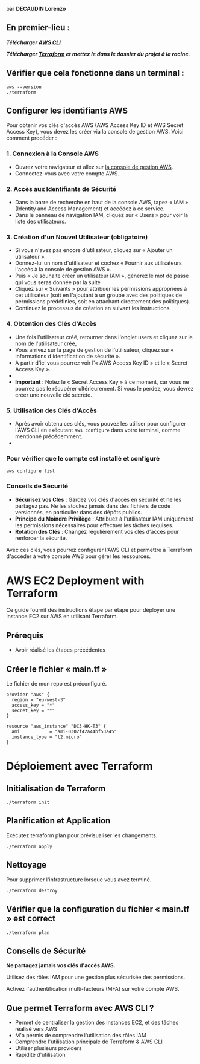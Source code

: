 par **DECAUDIN Lorenzo**

## En premier-lieu : 

***Télécharger [AWS CLI](https://aws.amazon.com/fr/cli/)***

***Télécharger [Terraform](https://developer.hashicorp.com/terraform/install) et mettez le dans le dossier du projet à la racine.***

##  Vérifier que cela fonctionne dans un terminal : 

    aws --version
    ./terraform

## Configurer les identifiants AWS 
Pour obtenir vos clés d'accès AWS (AWS Access Key ID et AWS Secret Access Key), vous devez les créer via la console de gestion AWS. Voici comment procéder :

### 1. Connexion à la Console AWS

-   Ouvrez votre navigateur et allez sur [la console de gestion AWS](https://aws.amazon.com/console/).
-   Connectez-vous avec votre compte AWS.

### 2. Accès aux Identifiants de Sécurité

-   Dans la barre de recherche en haut de la console AWS, tapez « IAM » (Identity and Access Management) et accédez à ce service.
-   Dans le panneau de navigation IAM, cliquez sur « Users » pour voir la liste des utilisateurs.

### 3. Création d'un Nouvel Utilisateur (obligatoire)

-   Si vous n'avez pas encore d'utilisateur, cliquez sur « Ajouter un utilisateur ».
-   Donnez-lui un nom d'utilisateur et cochez « Fournir aux utilisateurs l'accès à la console de gestion AWS ».
-  Puis « Je souhaite créer un utilisateur IAM », générez le mot de passe qui vous seras donnée par la suite
-   Cliquez sur « Suivants » pour attribuer les permissions appropriées à cet utilisateur (soit en l'ajoutant à un groupe avec des politiques de permissions prédéfinies, soit en attachant directement des politiques).
-   Continuez le processus de création en suivant les instructions.

### 4. Obtention des Clés d'Accès

-   Une fois l'utilisateur créé, retourner dans l'onglet users et cliquez sur le nom de l'utilisateur crée, 
-   Vous arrivez sur la page de gestion de l'utilisateur, cliquez sur « Informations d'identification de sécurité ».
-   A partir d'ici vous pourrez voir l'« AWS Access Key ID » et le « Secret Access Key ».
- 
-   **Important** : Notez le « Secret Access Key » à ce moment, car vous ne pourrez pas le récupérer ultérieurement. Si vous le perdez, vous devrez créer une nouvelle clé secrète.

### 5. Utilisation des Clés d'Accès

-   Après avoir obtenu ces clés, vous pouvez les utiliser pour configurer l'AWS CLI en exécutant `aws configure` dans votre terminal, comme mentionné précédemment.
- 
### Pour vérifier que le compte est installé et configuré

    aws configure list 

### Conseils de Sécurité

-   **Sécurisez vos Clés** : Gardez vos clés d'accès en sécurité et ne les partagez pas. Ne les stockez jamais dans des fichiers de code versionnés, en particulier dans des dépôts publics.
-   **Principe du Moindre Privilège** : Attribuez à l'utilisateur IAM uniquement les permissions nécessaires pour effectuer les tâches requises.
-   **Rotation des Clés** : Changez régulièrement vos clés d'accès pour renforcer la sécurité.

Avec ces clés, vous pourrez configurer l'AWS CLI et permettre à Terraform d'accéder à votre compte AWS pour gérer les ressources.

# AWS EC2 Deployment with Terraform

Ce guide fournit des instructions étape par étape pour déployer une instance EC2 sur AWS en utilisant Terraform.

## Prérequis

- Avoir réalisé les étapes précédentes
  
## Créer le fichier « main.tf »
Le fichier de mon repo est préconfiguré.

    provider "aws" {
      region = "eu-west-3"
      access_key = "*"
      secret_key = "*"
    }
    
    resource "aws_instance" "DC3-HK-T3" {
      ami           = "ami-0302f42a44bf53a45"
      instance_type = "t2.micro"
    }

# Déploiement avec Terraform

## Initialisation de Terraform

    ./terraform init


## Planification et Application

Exécutez terraform plan pour prévisualiser les changements.

    ./terraform apply

## Nettoyage

Pour supprimer l'infrastructure lorsque vous avez terminé.

    ./terraform destroy
    
## Vérifier que la configuration du fichier « main.tf » est correct

    ./terraform plan

## Conseils de Sécurité

**Ne partagez jamais vos clés d'accès AWS.**

Utilisez des rôles IAM pour une gestion plus sécurisée des permissions.

Activez l'authentification multi-facteurs (MFA) sur votre compte AWS.

## Que permet Terraform avec AWS CLI ? 

- Permet de centraliser la gestion des instances EC2, et des tâches réalisé vers AWS
- M'a permis de comprendre l'utilisation des rôles IAM
- Comprendre l'utilisation principale de Terraform & AWS CLI
- Utiliser plusieurs providers
- Rapidité d'utilisation
